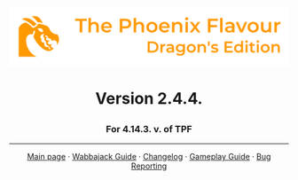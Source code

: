 ![image](images/Banner.webp)
# <p align="center">Version 2.4.4.</p>
### <p align="center">For 4.14.3. v. of TPF</p>

---

<p align="center">
  <a href="https://www.nexusmods.com/skyrimspecialedition/mods/51973">Main page</a> ·
  <a href="WABBAJACK.md">Wabbajack Guide</a> ·
  <a href="https://github.com/DragonBlame/tpf-dragons-edition/releases">Changelog</a> ·
  <a href="GAMEPLAY.md">Gameplay Guide</a> ·
  <a href="BUGS.md">Bug Reporting</a>
</p>





